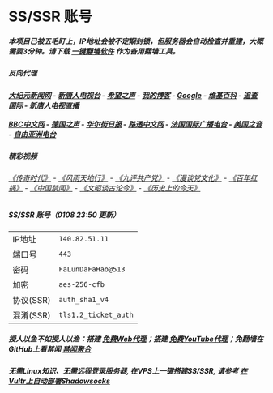 # SS/SSR 账号 

##### 本项目已被五毛盯上，IP地址会被不定期封锁，但服务器会自动检查并重建，大概需要3分钟。请下载 [一键翻墙软件](https://github.com/gfw-breaker/nogfw/blob/master/README.md?a01) 作为备用翻墙工具。

##### 反向代理
#####  [大纪元新闻网](http://140.82.51.11:10080) - [新唐人电视台](http://140.82.51.11:8000) - [希望之声](http://140.82.51.11:8200) - [我的博客](http://140.82.51.11:10000/) - [Google](http://140.82.51.11:8888/search?q=425事件) - [维基百科](http://140.82.51.11:8100/wiki/喬高-麥塔斯調查報告) - [追查国际](http://140.82.51.11:10010) - [新唐人电视直播](http://140.82.51.11)<br/> <br/> [BBC中文网](http://140.82.51.11:9100/zhongwen/simp) - [德国之声](http://140.82.51.11:9200/zh/在线报导/s-9058?&zhongwen=simp) - [华尔街日报](http://140.82.51.11:9300) - [路透中文网](http://140.82.51.11:9500/) - [法国国际广播电台](http://140.82.51.11:9600/) - [美国之音](http://140.82.51.11:9700/)  - [自由亚洲电台](http://140.82.51.11:9800/) 

##### 精彩视频
###### [《传奇时代》](http://140.82.51.11:10000/videos/legend/) - [《风雨天地行》](http://140.82.51.11:10000/videos/fytdx/) - [《九评共产党》](http://140.82.51.11:10000/videos/jiuping/) - [《漫谈党文化》](http://140.82.51.11:10000/videos/mtdwh/) - [《百年红祸》](http://140.82.51.11:10000/videos/bnhh/) - [《中国禁闻》](https://github.com/gfw-breaker/ntdtv-news/blob/master/README.md?a01) - [《文昭谈古论今》](https://github.com/gfw-breaker/wenzhao/blob/master/README.md?a01) - [《历史上的今天》](https://github.com/gfw-breaker/today-in-history/blob/master/README.md?a01)
 
##### SS/SSR 账号（0108 23:50 更新）
|||
|-|-|
|IP地址|`140.82.51.11`|
|端口号|`443` |
|密码|`FaLunDaFaHao@513`|  
|加密|`aes-256-cfb`|
|协议(SSR) |`auth_sha1_v4`|  
|混淆(SSR) |`tls1.2_ticket_auth`|  

##### 授人以鱼不如授人以渔：搭建 [免费Web代理](https://github.com/no-gfw/heroku-node-proxy#--end--)；搭建 [免费YouTube代理](https://github.com/gfw-breaker/you2php-heroku#--end--)；免翻墙在GitHub上看禁闻 [禁闻聚合](https://github.com/gfw-breaker/banned-news/blob/master/README.md?a01)

##### 无需Linux知识、无需远程登录服务器, 在VPS上一键搭建SS/SSR, 请参考 [在Vultr上自动部署Shadowsocks](https://gfw-breaker.win/vultr%e9%83%a8%e7%bd%b2ss/) 
